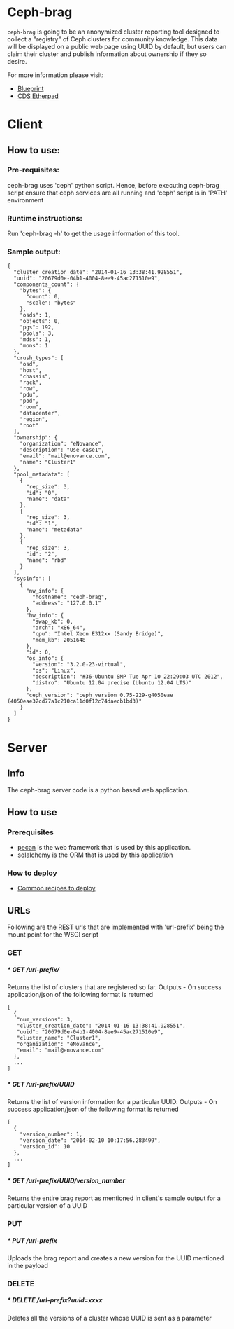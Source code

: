 # Ceph-brag

`ceph-brag` is going to be an anonymized cluster reporting tool designed to collect a "registry" of Ceph clusters for community knowledge.
This data will be displayed on a public web page using UUID by default, but users can claim their cluster and publish information about ownership if they so desire.

For more information please visit:

* [Blueprint](http://wiki.ceph.com/Planning/Blueprints/Firefly/Ceph-Brag)
* [CDS Etherpad](http://pad.ceph.com/p/cdsfirefly-ceph-brag)

# Client

## How to use:

### Pre-requisites:
ceph-brag uses 'ceph' python script. Hence, before executing ceph-brag script ensure that ceph services are all running and 'ceph' script is in 'PATH' environment

### Runtime instructions:
Run 'ceph-brag -h' to get the usage information of this tool.

### Sample output:

    {
      "cluster_creation_date": "2014-01-16 13:38:41.928551",
      "uuid": "20679d0e-04b1-4004-8ee9-45ac271510e9",
      "components_count": {
        "bytes": {
          "count": 0,
          "scale": "bytes"
        },
        "osds": 1,
        "objects": 0,
        "pgs": 192,
        "pools": 3,
        "mdss": 1,
        "mons": 1
      },
      "crush_types": [
        "osd",
        "host",
        "chassis",
        "rack",
        "row",
        "pdu",
        "pod",
        "room",
        "datacenter",
        "region",
        "root"
      ],
      "ownership": {
        "organization": "eNovance",
        "description": "Use case1",
        "email": "mail@enovance.com",
        "name": "Cluster1"
      },
      "pool_metadata": [
        {
          "rep_size": 3,
          "id": "0",
          "name": "data"
        },
        {
          "rep_size": 3,
          "id": "1",
          "name": "metadata"
        },
        {
          "rep_size": 3,
          "id": "2",
          "name": "rbd"
        }
      ],
      "sysinfo": [
        {
          "nw_info": {
            "hostname": "ceph-brag",
            "address": "127.0.0.1"
          },
          "hw_info": {
            "swap_kb": 0,
            "arch": "x86_64",
            "cpu": "Intel Xeon E312xx (Sandy Bridge)",
            "mem_kb": 2051648
          },
          "id": 0,
          "os_info": {
            "version": "3.2.0-23-virtual",
            "os": "Linux",
            "description": "#36-Ubuntu SMP Tue Apr 10 22:29:03 UTC 2012",
            "distro": "Ubuntu 12.04 precise (Ubuntu 12.04 LTS)"
          },
          "ceph_version": "ceph version 0.75-229-g4050eae (4050eae32cd77a1c210ca11d0f12c74daecb1bd3)"
        }
      ]
    }


# Server

## Info
The ceph-brag server code is a python based web application. 

## How to use

### Prerequisites
* [pecan](http://pecanpy.org) is the web framework that is used by this application.
* [sqlalchemy](www.sqlalchemy.org) is the ORM that is used by this application

### How to deploy
* [Common recipes to deploy](http://pecan.readthedocs.org/en/latest/deployment.html#common-recipes)

## URLs
Following are the REST urls that are implemented with 'url-prefix' being the mount point for the WSGI script

### GET

##### * GET /url-prefix/
Returns the list of clusters that are registered so far. 
Outputs - On success application/json of the following format is returned

    [
      {
       "num_versions": 3, 
       "cluster_creation_date": "2014-01-16 13:38:41.928551", 
       "uuid": "20679d0e-04b1-4004-8ee9-45ac271510e9", 
       "cluster_name": "Cluster1", 
       "organization": "eNovance", 
       "email": "mail@enovance.com"
      },
      ...
    ]

##### * GET /url-prefix/UUID
Returns the list of version information for a particular UUID.
Outputs - On success application/json of the following format is returned

    [
      {
        "version_number": 1, 
        "version_date": "2014-02-10 10:17:56.283499", 
        "version_id": 10
      },
      ...
    ]

##### * GET /url-prefix/UUID/version\_number
Returns the entire brag report as mentioned in client's sample output for a particular version of a UUID

### PUT

##### * PUT /url-prefix
Uploads the brag report and creates a new version for the UUID mentioned in the payload

### DELETE

##### * DELETE /url-prefix?uuid=xxxx
Deletes all the versions of a cluster whose UUID is sent as a parameter



